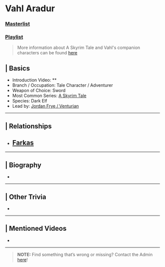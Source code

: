 # Vahl Aradur
### [Masterlist]()
### [Playlist]()

> More information about A Skyrim Tale and Vahl's companion characters can be found [here](6.Series/Tale_Series/Skyrim_Tale.md)

## | Basics
- Introduction Video: **
- Branch / Occupation: Tale Character / Adventurer
- Weapon of Choice: Sword
- Most Common Series: [A Skyrim Tale](6.Series/Tale_Series.md)
- Species: Dark Elf
- Lead by: [Jordan Frye / Venturian](3.Siblings/3.1.Jordan-Frye-Venturian.md)

----

## | Relationships
- [**Farkas**](5.Characters/Farkas.md)
  -   

----

## | Biography
- 

----

## | Other Trivia
- 

----

## | Mentioned Videos
- []()

----

> **NOTE:** Find something that’s wrong or missing? Contact the Admin [here](../chapter_2.md)!